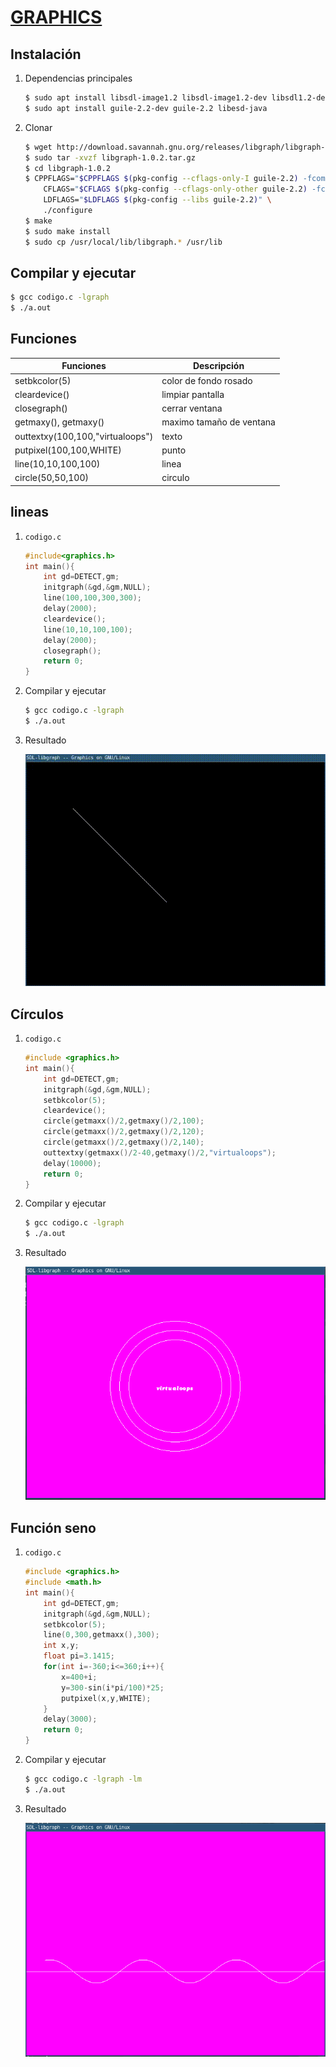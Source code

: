 # [GRAPHICS](https://github.com/SagarGaniga/Graphics-Library)

## Instalación

1. Dependencias principales

	```sh
	$ sudo apt install libsdl-image1.2 libsdl-image1.2-dev libsdl1.2-dev
	$ sudo apt install guile-2.2-dev guile-2.2 libesd-java
	```

3. Clonar

	```sh
	$ wget http://download.savannah.gnu.org/releases/libgraph/libgraph-1.0.2.tar.gz
	$ sudo tar -xvzf libgraph-1.0.2.tar.gz
	$ cd libgraph-1.0.2
	$ CPPFLAGS="$CPPFLAGS $(pkg-config --cflags-only-I guile-2.2) -fcommon" \
		CFLAGS="$CFLAGS $(pkg-config --cflags-only-other guile-2.2) -fcommon" \
		LDFLAGS="$LDFLAGS $(pkg-config --libs guile-2.2)" \
		./configure
	$ make
	$ sudo make install
	$ sudo cp /usr/local/lib/libgraph.* /usr/lib
	```

## Compilar y ejecutar

```sh
$ gcc codigo.c -lgraph
$ ./a.out
```

## Funciones

|Funciones|Descripción|
|--------|-----------|
|setbkcolor(5)|color de fondo rosado|
|cleardevice()|limpiar pantalla|
|closegraph()|cerrar ventana|
|getmaxy(), getmaxy()|maximo tamaño de ventana|
|outtextxy(100,100,"virtualoops")|texto|
|putpixel(100,100,WHITE)|punto|
|line(10,10,100,100)|linea|
|circle(50,50,100)|circulo|

## lineas

1. `codigo.c`

	```c
	#include<graphics.h>
	int main(){
		int gd=DETECT,gm;
		initgraph(&gd,&gm,NULL);
		line(100,100,300,300);
		delay(2000);
		cleardevice();
		line(10,10,100,100);
		delay(2000);
		closegraph();
		return 0;
	}
	```

2. Compilar y ejecutar

	```sh
	$ gcc codigo.c -lgraph
	$ ./a.out
	```

3. Resultado

	![](.img/linea.gif)

## Círculos

1. `codigo.c`

	```c
	#include <graphics.h>
	int main(){
		int gd=DETECT,gm;
		initgraph(&gd,&gm,NULL);
		setbkcolor(5);
		cleardevice();
		circle(getmaxx()/2,getmaxy()/2,100);
		circle(getmaxx()/2,getmaxy()/2,120);
		circle(getmaxx()/2,getmaxy()/2,140);
		outtextxy(getmaxx()/2-40,getmaxy()/2,"virtualoops");
		delay(10000);
		return 0;
	}

	```

2. Compilar y ejecutar

	```sh
	$ gcc codigo.c -lgraph
	$ ./a.out
	```

3. Resultado

	![](.img/circulo.png)

## Función seno

1. `codigo.c`

	```c
	#include <graphics.h>
	#include <math.h>
	int main(){
		int gd=DETECT,gm;
		initgraph(&gd,&gm,NULL);
		setbkcolor(5);
		line(0,300,getmaxx(),300);
		int x,y;
		float pi=3.1415;
		for(int i=-360;i<=360;i++){
			x=400+i;
			y=300-sin(i*pi/100)*25;
			putpixel(x,y,WHITE);
		}
		delay(3000);
		return 0;
	}
	```

2. Compilar y ejecutar

	```sh
	$ gcc codigo.c -lgraph -lm
	$ ./a.out
	```

3. Resultado

	![](.img/seno.png)
